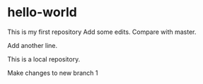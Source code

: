 # hello-world
This is my first repository 
Add some edits. Compare with master. 

Add another line. 

This is a local repository. 

Make changes to new branch 1